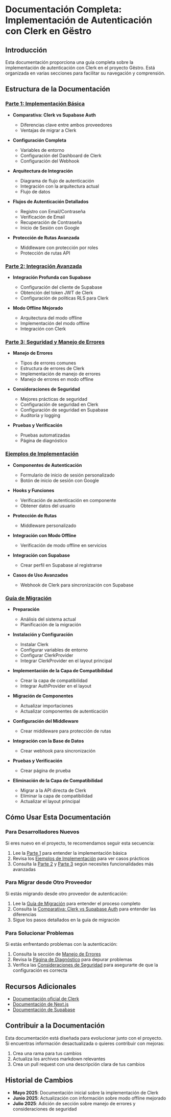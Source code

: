 # Documentación Completa: Implementación de Autenticación con Clerk en Gëstro

## Introducción

Esta documentación proporciona una guía completa sobre la implementación de autenticación con Clerk en el proyecto Gëstro. Está organizada en varias secciones para facilitar su navegación y comprensión.

## Estructura de la Documentación

### [Parte 1: Implementación Básica](./implementacion-autenticacion-clerk.md)

- **Comparativa: Clerk vs Supabase Auth**
  - Diferencias clave entre ambos proveedores
  - Ventajas de migrar a Clerk
  
- **Configuración Completa**
  - Variables de entorno
  - Configuración del Dashboard de Clerk
  - Configuración del Webhook
  
- **Arquitectura de Integración**
  - Diagrama de flujo de autenticación
  - Integración con la arquitectura actual
  - Flujo de datos
  
- **Flujos de Autenticación Detallados**
  - Registro con Email/Contraseña
  - Verificación de Email
  - Recuperación de Contraseña
  - Inicio de Sesión con Google
  
- **Protección de Rutas Avanzada**
  - Middleware con protección por roles
  - Protección de rutas API

### [Parte 2: Integración Avanzada](./implementacion-autenticacion-clerk-parte2.md)

- **Integración Profunda con Supabase**
  - Configuración del cliente de Supabase
  - Obtención del token JWT de Clerk
  - Configuración de políticas RLS para Clerk
  
- **Modo Offline Mejorado**
  - Arquitectura del modo offline
  - Implementación del modo offline
  - Integración con Clerk

### [Parte 3: Seguridad y Manejo de Errores](./implementacion-autenticacion-clerk-parte3.md)

- **Manejo de Errores**
  - Tipos de errores comunes
  - Estructura de errores de Clerk
  - Implementación de manejo de errores
  - Manejo de errores en modo offline
  
- **Consideraciones de Seguridad**
  - Mejores prácticas de seguridad
  - Configuración de seguridad en Clerk
  - Configuración de seguridad en Supabase
  - Auditoría y logging
  
- **Pruebas y Verificación**
  - Pruebas automatizadas
  - Página de diagnóstico

### [Ejemplos de Implementación](./ejemplos-implementacion-clerk.md)

- **Componentes de Autenticación**
  - Formulario de inicio de sesión personalizado
  - Botón de inicio de sesión con Google
  
- **Hooks y Funciones**
  - Verificación de autenticación en componente
  - Obtener datos del usuario
  
- **Protección de Rutas**
  - Middleware personalizado
  
- **Integración con Modo Offline**
  - Verificación de modo offline en servicios
  
- **Integración con Supabase**
  - Crear perfil en Supabase al registrarse
  
- **Casos de Uso Avanzados**
  - Webhook de Clerk para sincronización con Supabase

### [Guía de Migración](./guia-migracion-a-clerk.md)

- **Preparación**
  - Análisis del sistema actual
  - Planificación de la migración
  
- **Instalación y Configuración**
  - Instalar Clerk
  - Configurar variables de entorno
  - Configurar ClerkProvider
  - Integrar ClerkProvider en el layout principal
  
- **Implementación de la Capa de Compatibilidad**
  - Crear la capa de compatibilidad
  - Integrar AuthProvider en el layout
  
- **Migración de Componentes**
  - Actualizar importaciones
  - Actualizar componentes de autenticación
  
- **Configuración del Middleware**
  - Crear middleware para protección de rutas
  
- **Integración con la Base de Datos**
  - Crear webhook para sincronización
  
- **Pruebas y Verificación**
  - Crear página de prueba
  
- **Eliminación de la Capa de Compatibilidad**
  - Migrar a la API directa de Clerk
  - Eliminar la capa de compatibilidad
  - Actualizar el layout principal

## Cómo Usar Esta Documentación

### Para Desarrolladores Nuevos

Si eres nuevo en el proyecto, te recomendamos seguir esta secuencia:

1. Lee la [Parte 1](./implementacion-autenticacion-clerk-mejorada.md) para entender la implementación básica
2. Revisa los [Ejemplos de Implementación](./ejemplos-implementacion-clerk.md) para ver casos prácticos
3. Consulta la [Parte 2](./implementacion-autenticacion-clerk-parte2.md) y [Parte 3](./implementacion-autenticacion-clerk-parte3.md) según necesites funcionalidades más avanzadas

### Para Migrar desde Otro Proveedor

Si estás migrando desde otro proveedor de autenticación:

1. Lee la [Guía de Migración](./guia-migracion-a-clerk.md) para entender el proceso completo
2. Consulta la [Comparativa: Clerk vs Supabase Auth](./implementacion-autenticacion-clerk-mejorada.md#comparativa-clerk-vs-supabase-auth) para entender las diferencias
3. Sigue los pasos detallados en la guía de migración

### Para Solucionar Problemas

Si estás enfrentando problemas con la autenticación:

1. Consulta la sección de [Manejo de Errores](./implementacion-autenticacion-clerk-parte3.md#manejo-de-errores)
2. Revisa la [Página de Diagnóstico](./implementacion-autenticacion-clerk-parte3.md#página-de-diagnóstico) para depurar problemas
3. Verifica las [Consideraciones de Seguridad](./implementacion-autenticacion-clerk-parte3.md#consideraciones-de-seguridad) para asegurarte de que la configuración es correcta

## Recursos Adicionales

- [Documentación oficial de Clerk](https://clerk.com/docs)
- [Documentación de Next.js](https://nextjs.org/docs)
- [Documentación de Supabase](https://supabase.com/docs)

## Contribuir a la Documentación

Esta documentación está diseñada para evolucionar junto con el proyecto. Si encuentras información desactualizada o quieres contribuir con mejoras:

1. Crea una rama para tus cambios
2. Actualiza los archivos markdown relevantes
3. Crea un pull request con una descripción clara de tus cambios

## Historial de Cambios

- **Mayo 2025**: Documentación inicial sobre la implementación de Clerk
- **Junio 2025**: Actualización con información sobre modo offline mejorado
- **Julio 2025**: Adición de sección sobre manejo de errores y consideraciones de seguridad
